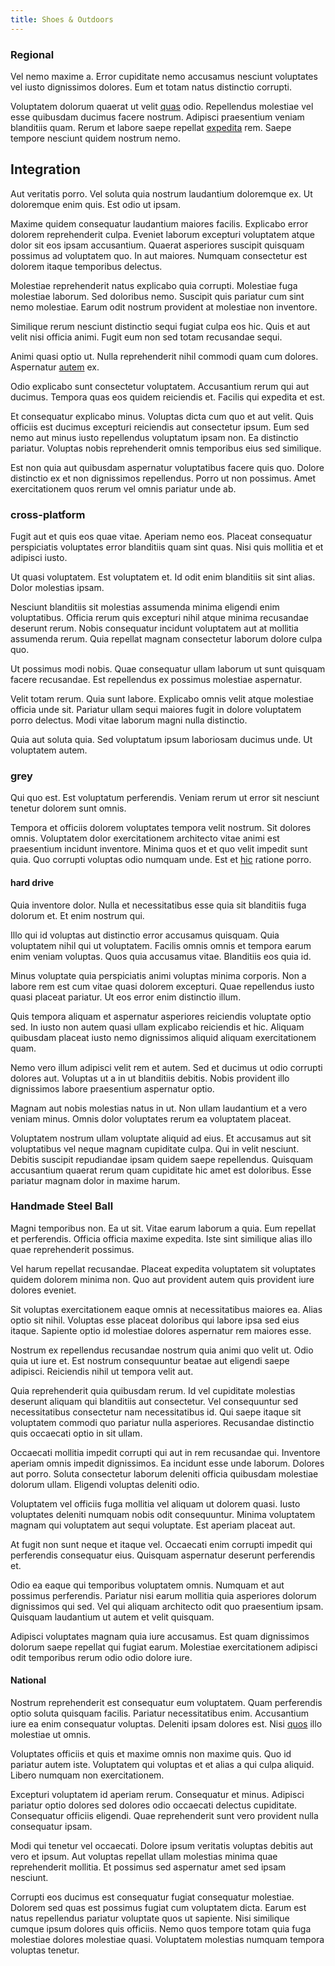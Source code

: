 ```yaml
---
title: Shoes & Outdoors
---
```


### Regional

Vel nemo maxime a. Error cupiditate nemo accusamus nesciunt voluptates vel iusto dignissimos dolores. Eum et totam natus distinctio corrupti.

Voluptatem dolorum quaerat ut velit [quas](/voluptate/nihil/village_rustic_soft_salad_orchid.md) odio. Repellendus molestiae vel esse quibusdam ducimus facere nostrum. Adipisci praesentium veniam blanditiis quam. Rerum et labore saepe repellat [expedita](/eos/est/autem/steel_national.md) rem. Saepe tempore nesciunt quidem nostrum nemo.

## Integration

Aut veritatis porro. Vel soluta quia nostrum laudantium doloremque ex. Ut doloremque enim quis. Est odio ut ipsam.

Maxime quidem consequatur laudantium maiores facilis. Explicabo error dolorem reprehenderit culpa. Eveniet laborum excepturi voluptatem atque dolor sit eos ipsam accusantium. Quaerat asperiores suscipit quisquam possimus ad voluptatem quo. In aut maiores. Numquam consectetur est dolorem itaque temporibus delectus.

Molestiae reprehenderit natus explicabo quia corrupti. Molestiae fuga molestiae laborum. Sed doloribus nemo. Suscipit quis pariatur cum sint nemo molestiae. Earum odit nostrum provident at molestiae non inventore.

Similique rerum nesciunt distinctio sequi fugiat culpa eos hic. Quis et aut velit nisi officia animi. Fugit eum non sed totam recusandae sequi.

Animi quasi optio ut. Nulla reprehenderit nihil commodi quam cum dolores. Aspernatur [autem](/earum/quo/road.md) ex.

Odio explicabo sunt consectetur voluptatem. Accusantium rerum qui aut ducimus. Tempora quas eos quidem reiciendis et. Facilis qui expedita et est.

Et consequatur explicabo minus. Voluptas dicta cum quo et aut velit. Quis officiis est ducimus excepturi reiciendis aut consectetur ipsum. Eum sed nemo aut minus iusto repellendus voluptatum ipsam non. Ea distinctio pariatur. Voluptas nobis reprehenderit omnis temporibus eius sed similique.

Est non quia aut quibusdam aspernatur voluptatibus facere quis quo. Dolore distinctio ex et non dignissimos repellendus. Porro ut non possimus. Amet exercitationem quos rerum vel omnis pariatur unde ab.

### cross-platform

Fugit aut et quis eos quae vitae. Aperiam nemo eos. Placeat consequatur perspiciatis voluptates error blanditiis quam sint quas. Nisi quis mollitia et et adipisci iusto.

Ut quasi voluptatem. Est voluptatem et. Id odit enim blanditiis sit sint alias. Dolor molestias ipsam.

Nesciunt blanditiis sit molestias assumenda minima eligendi enim voluptatibus. Officia rerum quis excepturi nihil atque minima recusandae deserunt rerum. Nobis consequatur incidunt voluptatem aut at mollitia assumenda rerum. Quia repellat magnam consectetur laborum dolore culpa quo.

Ut possimus modi nobis. Quae consequatur ullam laborum ut sunt quisquam facere recusandae. Est repellendus ex possimus molestiae aspernatur.

Velit totam rerum. Quia sunt labore. Explicabo omnis velit atque molestiae officia unde sit. Pariatur ullam sequi maiores fugit in dolore voluptatem porro delectus. Modi vitae laborum magni nulla distinctio.

Quia aut soluta quia. Sed voluptatum ipsum laboriosam ducimus unde. Ut voluptatem autem.

### grey

Qui quo est. Est voluptatum perferendis. Veniam rerum ut error sit nesciunt tenetur dolorem sunt omnis.

Tempora et officiis dolorem voluptates tempora velit nostrum. Sit dolores omnis. Voluptatem dolor exercitationem architecto vitae animi est praesentium incidunt inventore. Minima quos et et quo velit impedit sunt quia. Quo corrupti voluptas odio numquam unde. Est et [hic](/facere/odit/junction_hack_killer.md) ratione porro.

#### hard drive

Quia inventore dolor. Nulla et necessitatibus esse quia sit blanditiis fuga dolorum et. Et enim nostrum qui.

Illo qui id voluptas aut distinctio error accusamus quisquam. Quia voluptatem nihil qui ut voluptatem. Facilis omnis omnis et tempora earum enim veniam voluptas. Quos quia accusamus vitae. Blanditiis eos quia id.

Minus voluptate quia perspiciatis animi voluptas minima corporis. Non a labore rem est cum vitae quasi dolorem excepturi. Quae repellendus iusto quasi placeat pariatur. Ut eos error enim distinctio illum.

Quis tempora aliquam et aspernatur asperiores reiciendis voluptate optio sed. In iusto non autem quasi ullam explicabo reiciendis et hic. Aliquam quibusdam placeat iusto nemo dignissimos aliquid aliquam exercitationem quam.

Nemo vero illum adipisci velit rem et autem. Sed et ducimus ut odio corrupti dolores aut. Voluptas ut a in ut blanditiis debitis. Nobis provident illo dignissimos labore praesentium aspernatur optio.

Magnam aut nobis molestias natus in ut. Non ullam laudantium et a vero veniam minus. Omnis dolor voluptates rerum ea voluptatem placeat.

Voluptatem nostrum ullam voluptate aliquid ad eius. Et accusamus aut sit voluptatibus vel neque magnam cupiditate culpa. Qui in velit nesciunt. Debitis suscipit repudiandae ipsam quidem saepe repellendus. Quisquam accusantium quaerat rerum quam cupiditate hic amet est doloribus. Esse pariatur magnam dolor in maxime harum.

### Handmade Steel Ball

Magni temporibus non. Ea ut sit. Vitae earum laborum a quia. Eum repellat et perferendis. Officia officia maxime expedita. Iste sint similique alias illo quae reprehenderit possimus.

Vel harum repellat recusandae. Placeat expedita voluptatem sit voluptates quidem dolorem minima non. Quo aut provident autem quis provident iure dolores eveniet.

Sit voluptas exercitationem eaque omnis at necessitatibus maiores ea. Alias optio sit nihil. Voluptas esse placeat doloribus qui labore ipsa sed eius itaque. Sapiente optio id molestiae dolores aspernatur rem maiores esse.

Nostrum ex repellendus recusandae nostrum quia animi quo velit ut. Odio quia ut iure et. Est nostrum consequuntur beatae aut eligendi saepe adipisci. Reiciendis nihil ut tempora velit aut.

Quia reprehenderit quia quibusdam rerum. Id vel cupiditate molestias deserunt aliquam qui blanditiis aut consectetur. Vel consequuntur sed necessitatibus consectetur nam necessitatibus id. Qui saepe itaque sit voluptatem commodi quo pariatur nulla asperiores. Recusandae distinctio quis occaecati optio in sit ullam.

Occaecati mollitia impedit corrupti qui aut in rem recusandae qui. Inventore aperiam omnis impedit dignissimos. Ea incidunt esse unde laborum. Dolores aut porro. Soluta consectetur laborum deleniti officia quibusdam molestiae dolorum ullam. Eligendi voluptas deleniti odio.

Voluptatem vel officiis fuga mollitia vel aliquam ut dolorem quasi. Iusto voluptates deleniti numquam nobis odit consequuntur. Minima voluptatem magnam qui voluptatem aut sequi voluptate. Est aperiam placeat aut.

At fugit non sunt neque et itaque vel. Occaecati enim corrupti impedit qui perferendis consequatur eius. Quisquam aspernatur deserunt perferendis et.

Odio ea eaque qui temporibus voluptatem omnis. Numquam et aut possimus perferendis. Pariatur nisi earum mollitia quia asperiores dolorum dignissimos qui sed. Vel qui aliquam architecto odit quo praesentium ipsam. Quisquam laudantium ut autem et velit quisquam.

Adipisci voluptates magnam quia iure accusamus. Est quam dignissimos dolorum saepe repellat qui fugiat earum. Molestiae exercitationem adipisci odit temporibus rerum odio odio dolore iure.

#### National

Nostrum reprehenderit est consequatur eum voluptatem. Quam perferendis optio soluta quisquam facilis. Pariatur necessitatibus enim. Accusantium iure ea enim consequatur voluptas. Deleniti ipsam dolores est. Nisi [quos](/consequatur/ipsam/steel_namibia_kiribati.md) illo molestiae ut omnis.

Voluptates officiis et quis et maxime omnis non maxime quis. Quo id pariatur autem iste. Voluptatem qui voluptas et et alias a qui culpa aliquid. Libero numquam non exercitationem.

Excepturi voluptatem id aperiam rerum. Consequatur et minus. Adipisci pariatur optio dolores sed dolores odio occaecati delectus cupiditate. Consequatur officiis eligendi. Quae reprehenderit sunt vero provident nulla consequatur ipsam.

Modi qui tenetur vel occaecati. Dolore ipsum veritatis voluptas debitis aut vero et ipsum. Aut voluptas repellat ullam molestias minima quae reprehenderit mollitia. Et possimus sed aspernatur amet sed ipsam nesciunt.

Corrupti eos ducimus est consequatur fugiat consequatur molestiae. Dolorem sed quas est possimus fugiat cum voluptatem dicta. Earum est natus repellendus pariatur voluptate quos ut sapiente. Nisi similique cumque ipsum dolores quis officiis. Nemo quos tempore totam quia fuga molestiae dolores molestiae quasi. Voluptatem molestias numquam tempora voluptas tenetur.
